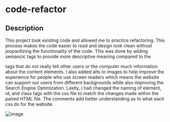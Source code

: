 # code-refactor
## Description
This project took existing code and allowed me to practice refactoring. This process makes the code easier to read and design look clean without jeopardizing the functionality of the code. This was done by adding semancic tags to provide more descriptive meaning compared to the <div> tags that do not really tell other users or the computer much information about the content elements. I also added alts to images to help improve the experience for people who use screen readers which means the website can support our users from different backgrounds while also improving the Search Engine Optimization. Lastly, I had changed the naming of element, id, and class tags with the css file to match the changes made within the paired HTML file. The comments add better understanding as to what each css do for the website.

![image](https://user-images.githubusercontent.com/89957990/147891813-02b5d1be-b80e-4408-9dee-7fb871bfb92e.png)
